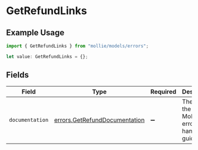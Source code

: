 # GetRefundLinks

## Example Usage

```typescript
import { GetRefundLinks } from "mollie/models/errors";

let value: GetRefundLinks = {};
```

## Fields

| Field                                                                          | Type                                                                           | Required                                                                       | Description                                                                    |
| ------------------------------------------------------------------------------ | ------------------------------------------------------------------------------ | ------------------------------------------------------------------------------ | ------------------------------------------------------------------------------ |
| `documentation`                                                                | [errors.GetRefundDocumentation](../../models/errors/getrefunddocumentation.md) | :heavy_minus_sign:                                                             | The URL to the generic Mollie API error handling guide.                        |